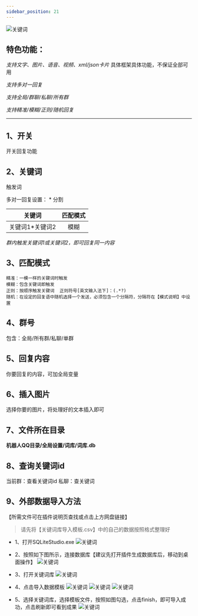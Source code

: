 ```yaml
---
sidebar_position: 21
---
```

![关键词](/img/doc/群管及娱乐/功能/关键词.png)

## 特色功能：
*支持文字、图片、语音、视频、xml/json卡片* 具体框架具体功能，不保证全部可用

*支持多对一回复*

*支持全局/群聊/私聊/所有群*

*支持精准/模糊/正则/随机回复*
*****


## 1、开关
开关回复功能

## 2、关键词
触发词

多对一回复设置： * 分割

|  关键词   |    匹配模式 |
| :---: | :---:|
|   关键词1*关键词2  |    模糊 |

*群内触发关键词1或关键词2，即可回复同一内容*
## 3、匹配模式
~~~
精准：一模一样的关键词时触发
模糊：包含关键词即触发
正则：按顺序触发关键词  正则符号[英文输入法下]：(.*?)
随机：在设定的回复语中随机选择一个发送，必须包含一个分隔符，分隔符在【模式说明】中设置
~~~

## 4、群号
包含：全局/所有群/私聊/单群

## 5、回复内容
你要回复的内容，可加全局变量

## 6、插入图片
选择你要的图片，将处理好的文本插入即可

## 7、文件所在目录
**机器人QQ目录/全局设置/词库/词库.db**

## 8、查询关键词id
当前群：查看关键词id
私聊：查关键词

## 9、外部数据导入方法
【所需文件可在插件说明页查找或点击上方网盘链接】

> 请先将【关键词库导入模板.csv】中的自己的数据按照格式整理好

- 1、打开SQLiteStudio.exe
![关键词](/img/doc/群管及娱乐/功能/关键词导入步骤1.png)

- 2、按照如下图所示，连接数据库【建议先打开插件生成数据库后，移动到桌面操作】
![关键词](/img/doc/群管及娱乐/功能/关键词导入步骤2.png)

- 3、打开关键词库
![关键词](/img/doc/群管及娱乐/功能/关键词导入步骤3.png)

- 4、点击导入数据模板
![关键词](/img/doc/群管及娱乐/功能/关键词导入步骤4.png)
![关键词](/img/doc/群管及娱乐/功能/关键词导入步骤5.png)
![关键词](/img/doc/群管及娱乐/功能/关键词导入步骤6.png)

- 5、选择关键词库，选择模板文件，按照如图勾选，点击finish，即可导入成功，点击刷新即可看到成果
![关键词](/img/doc/群管及娱乐/功能/关键词导入步骤7.png)